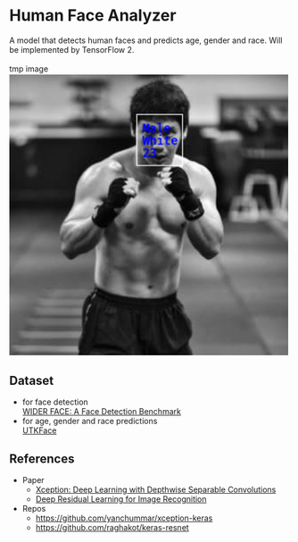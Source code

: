 # Human Face Analyzer
A model that detects human faces and predicts age, gender and race.
Will be implemented by TensorFlow 2.<br>
<br>
tmp image
<img src="imgs/tmp_result.png" width="500"/>

## Dataset
- for face detection<br>
  [WIDER FACE: A Face Detection Benchmark](http://shuoyang1213.me/WIDERFACE/)
- for age, gender and race predictions<br>
  [UTKFace](https://susanqq.github.io/UTKFace/)
  
## References
- Paper
  - [Xception: Deep Learning with Depthwise Separable Convolutions](https://arxiv.org/abs/1610.02357)<br>
  - [Deep Residual Learning for Image Recognition](https://arxiv.org/abs/1512.03385)<br>
- Repos
  - https://github.com/yanchummar/xception-keras<br>
  - https://github.com/raghakot/keras-resnet<br>
